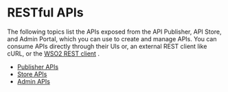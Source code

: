 # RESTful APIs

The following topics list the APIs exposed from the API Publisher, API Store, and Admin Portal, which you can use to create and manage APIs. You can consume APIs directly through their UIs or, an external REST client like cURL, or the [WSO2 REST client](https://docs.wso2.com/display/AM260/Invoke+an+API+using+the+Integrated+API+Console) .

-   [Publisher APIs](https://docs.wso2.com/display/AM260/apidocs/publisher)
-   [Store APIs](https://docs.wso2.com/display/AM260/apidocs/store)
-   [Admin APIs](https://docs.wso2.com/display/AM260/apidocs/admin)

